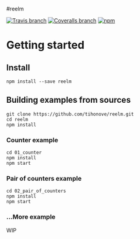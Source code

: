 #reelm

[![Travis branch](https://img.shields.io/travis/tihonove/reelm/develop.svg?maxAge=2592000&style=flat)](traivs) [![Coveralls branch](https://img.shields.io/coveralls/tihonove/reelm/develop.svg?maxAge=2592000&style=flat)](coveralls) [![npm](https://img.shields.io/npm/v/reelm.svg?maxAge=2592000&style=flat)](npm)

# Getting started

## Install

```
npm install --save reelm
```

## Building examples from sources

```
git clone https://github.com/tihonove/reelm.git
cd reelm
npm install
```

### Counter example

```
cd 01_counter
npm install
npm start
```

### Pair of counters example

```
cd 02_pair_of_counters
npm install
npm start
```

### ...More example
WIP
